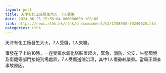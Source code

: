 ```yaml
---
layout: post
title: 天津有化工廠發生大火　7人受傷
date: 2024-06-25 15:50:04.000000000 +08:00
link: https://news.rthk.hk/rthk/ch/component/k2/1758965-20240625.htm
categories: rthk
---
```


天津有化工廠發生大火，7人受傷，1人失聯。

事發在早上約10時，一座雙氧水氧化塔裝置起火，緊急、消防、公安、生態環境及衛健等部門接報到場處置，7人受傷送院治理，其中1人傷勢較嚴重。當局正調查事故原因。
